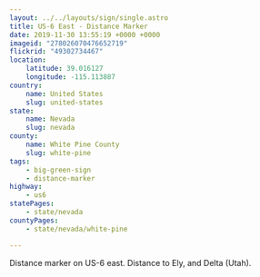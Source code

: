 ```yaml
---
layout: ../../layouts/sign/single.astro
title: US-6 East - Distance Marker
date: 2019-11-30 13:55:19 +0000 +0000
imageid: "278026070476652719"
flickrid: "49302734467"
location:
    latitude: 39.016127
    longitude: -115.113887
country:
    name: United States
    slug: united-states
state:
    name: Nevada
    slug: nevada
county:
    name: White Pine County
    slug: white-pine
tags:
    - big-green-sign
    - distance-marker
highway:
    - us6
statePages:
    - state/nevada
countyPages:
    - state/nevada/white-pine

---
```

Distance marker on US-6 east.  Distance to Ely, and Delta (Utah).
